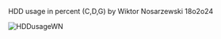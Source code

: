 HDD usage in percent (C,D,G)
by Wiktor Nosarzewski
18o2o24

![HDDusageWN](https://github.com/wiktornosarzewski/HDDusage/assets/22853678/67495fbe-2c63-4149-8a2f-cd244c497f6d)
